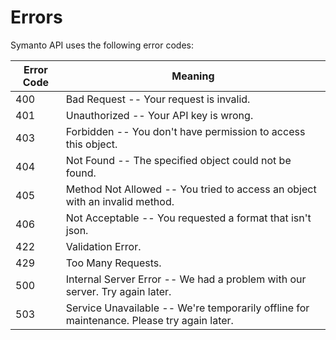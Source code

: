 # Errors

Symanto API uses the following error codes:


Error Code | Meaning
---------- | -------
400 | Bad Request -- Your request is invalid.
401 | Unauthorized -- Your API key is wrong.
403 | Forbidden -- You don't have permission to access this object.
404 | Not Found -- The specified object could not be found.
405 | Method Not Allowed -- You tried to access an object with an invalid method.
406 | Not Acceptable -- You requested a format that isn't json.
422 | Validation Error.
429 | Too Many Requests.
500 | Internal Server Error -- We had a problem with our server. Try again later.
503 | Service Unavailable -- We're temporarily offline for maintenance. Please try again later.
